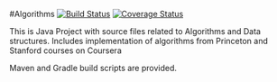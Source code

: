 
#Algorithms
[![Build Status](https://travis-ci.org/Iurii-Dziuban/algorithms.svg?branch=master)](https://travis-ci.org/Iurii-Dziuban/algorithms)
[![Coverage Status](https://coveralls.io/repos/github/Iurii-Dziuban/algorithms/badge.svg?branch=master)](https://coveralls.io/github/Iurii-Dziuban/algorithms?branch=master) 

This is Java Project with source files related to Algorithms and Data structures.
Includes implementation of algorithms from Princeton and Stanford courses on Coursera

Maven and Gradle build scripts are provided.
